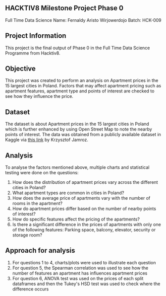 ## HACKTIV8 Milestone Project Phase 0 
Full Time Data Science
Name: Fernaldy Aristo Wirjowerdojo
Batch: HCK-009

## Project Information
This project is the final output of Phase 0 in the Full Time Data Science Programme from Hacktiv8.

## Objective
This project was created to perform an analysis on Apartment prices in the 15 largest cities in Poland. Factors that may affect apartment pricing such as apartment features, apartment type and points of interest are checked to see how they influence the price.

## Dataset
The dataset is about Apartment prices in the 15 largest cities in Poland which is further enhanced by using Open Street Map to note the nearby points of interest. The data was obtained from a publicly available dataset in Kaggle via [this link](https://www.kaggle.com/datasets/krzysztofjamroz/apartment-prices-in-poland/data) by Krzysztof Jamroz. 

## Analysis
To analyse the factors mentioned above, multiple charts and statistical testing were done on the questions:
1. How does the distribution of apartment prices vary across the different cities in Poland?
2. What apartment types are common in cities in Poland?
3. How does the average price of apartments vary with the number of rooms in the apartment?
4. How do apartment prices differ based on the number of nearby points of interest?
5. How do specific features affect the pricing of the apartments?
6. Is there a significant difference in the prices of apartments with only one of the following features: Parking space, balcony, elevator, security or storage room?

## Approach for analysis
1. For questions 1 to 4, charts/plots were used to illustrate each question
2. For question 5, the Spearman correlation was used to see how the number of features an apartment has influences apartment prices
3. For question 6, ANOVA test was used on the prices of each split dataframes and then the Tukey's HSD test was used to check where the difference occurs
